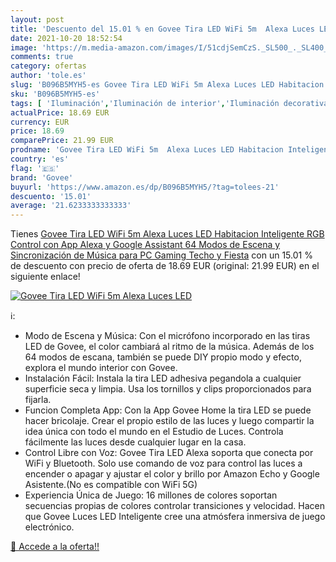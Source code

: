 ```yaml
---
layout: post
title: 'Descuento del 15.01 % en Govee Tira LED WiFi 5m  Alexa Luces LED '
date: 2021-10-20 18:52:54
image: 'https://m.media-amazon.com/images/I/51cdjSemCzS._SL500_._SL400_.jpg'
comments: true
category: ofertas
author: 'tole.es'
slug: 'B096B5MYH5-es Govee Tira LED WiFi 5m Alexa Luces LED Habitacion...'
sku: 'B096B5MYH5-es'
tags: [ 'Iluminación','Iluminación de interior','Iluminación decorativa y para usos específicos de interior','Tiras LED de interior','alexa','govee', ]
actualPrice: 18.69 EUR
currency: EUR
price: 18.69
comparePrice: 21.99 EUR
prodname: 'Govee Tira LED WiFi 5m  Alexa Luces LED Habitacion Inteligente RGB  Control con App  Alexa y Google Assistant  64 Modos de Escena y Sincronización de Música para PC Gaming  Techo y Fiesta'
country: 'es'
flag: '🇪🇸'
brand: 'Govee'
buyurl: 'https://www.amazon.es/dp/B096B5MYH5/?tag=tolees-21'
descuento: '15.01'
average: '21.6233333333333'
---
```


Tienes [Govee Tira LED WiFi 5m  Alexa Luces LED Habitacion Inteligente RGB  Control con App  Alexa y Google Assistant  64 Modos de Escena y Sincronización de Música para PC Gaming  Techo y Fiesta](https://www.amazon.es/dp/B096B5MYH5/?tag=tolees-21) con un 15.01 % de descuento con precio de oferta de 18.69 EUR (original: 21.99 EUR) en el siguiente enlace!

[![Govee Tira LED WiFi 5m  Alexa Luces LED ](https://m.media-amazon.com/images/I/51cdjSemCzS._SL500_._SL400_.jpg)](https://www.amazon.es/dp/B096B5MYH5/?tag=tolees-21)

ℹ️:

- Modo de Escena y Música: Con el micrófono incorporado en las tiras LED de Govee, el color cambiará al ritmo de la música. Además de los 64 modos de escana, también se puede DIY propio modo y efecto, explora el mundo interior con Govee.
- Instalación Fácil: Instala la tira LED adhesiva pegandola a cualquier superficie seca y limpia. Usa los tornillos y clips proporcionados para fijarla.
- Funcion Completa App: Con la App Govee Home la tira LED se puede hacer bricolaje. Crear el propio estilo de las luces y luego compartir la idea única con todo el mundo en el Estudio de Luces. Controla fácilmente las luces desde cualquier lugar en la casa.
- Control Libre con Voz: Govee Tira LED Alexa soporta que conecta por WiFi y Bluetooth. Solo use comando de voz para control las luces a encender o apagar y ajustar el color y brillo por Amazon Echo y Google Asistente.(No es compatible con WiFi 5G)
- Experiencia Única de Juego: 16 millones de colores soportan secuencias propias de colores controlar transiciones y velocidad. Hacen que Govee Luces LED Inteligente cree una atmósfera inmersiva de juego electrónico.

[🛒 Accede a la oferta!!](https://www.amazon.es/dp/B096B5MYH5/?tag=tolees-21)
